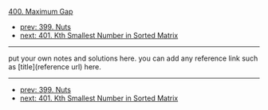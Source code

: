 [400. Maximum Gap](http://www.lintcode.com/problem/maximum-gap)

- [prev: 399. Nuts](399-nuts-bolts-problem.md)
- [next: 401. Kth Smallest Number in Sorted Matrix](401-kth-smallest-number-in-sorted-matrix.md)

---

put your own notes and solutions here.
you can add any reference link such as [title](reference url) here.

---

- [prev: 399. Nuts](399-nuts-bolts-problem.md)
- [next: 401. Kth Smallest Number in Sorted Matrix](401-kth-smallest-number-in-sorted-matrix.md)
